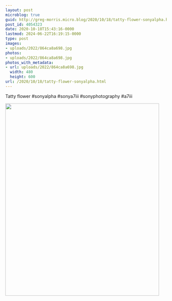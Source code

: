 ```yaml
---
layout: post
microblog: true
guid: http://greg-morris.micro.blog/2020/10/18/tatty-flower-sonyalpha.html
post_id: 4054323
date: 2020-10-18T15:43:16-0000
lastmod: 2024-06-22T16:19:15-0000
type: post
images:
- uploads/2022/864ca8a698.jpg
photos:
- uploads/2022/864ca8a698.jpg
photos_with_metadata:
- url: uploads/2022/864ca8a698.jpg
  width: 480
  height: 600
url: /2020/10/18/tatty-flower-sonyalpha.html
---
```

Tatty flower #sonyalpha #sonya7iii #sonyphotography #a7iii

<img src="uploads/2022/864ca8a698.jpg" width="480" height="600" alt="">
